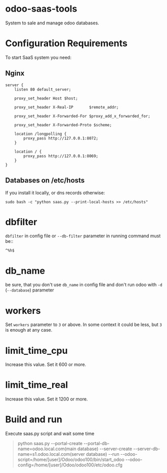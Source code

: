 odoo-saas-tools
===============

System to sale and manage odoo databases.

Configuration Requirements
==========================

To start SaaS system you need:

Nginx
-----

    server {
        listen 80 default_server;

        proxy_set_header Host $host;
        
        proxy_set_header X-Real-IP       $remote_addr;
        
        proxy_set_header X-Forwarded-For $proxy_add_x_forwarded_for;
        
        proxy_set_header X-Forwarded-Proto $scheme;

        location /longpolling {
            proxy_pass http://127.0.0.1:8072;
        }

        location / {
            proxy_pass http://127.0.0.1:8069;
        }
    }
    
Databases on /etc/hosts
-----------------------

If you install it locally, or dns records otherwise:

    sudo bash -c "python saas.py --print-local-hosts >> /etc/hosts"

dbfilter
========

``dbfilter`` in config file or ``--db-filter`` parameter in running command must be::

    ^%h$
    
db_name
=======
be sure, that you don't use ``db_name`` in config file and don't run odoo with ``-d`` (``--database``) parameter

workers
=======

Set ``workers`` parameter to ``3`` or above. In some context it could be less, but ``3`` is enough at any case.

limit_time_cpu
==============

Increase this value. Set it 600 or more.

limit_time_real
==============

Increase this value. Set it 1200 or more.

Build and run
=============

Execute saas.py script and wait some time

> python saas.py --portal-create --portal-db-name=odoo.local.com(main database) --server-create --server-db-name=s1.odoo.local.com(server database) --run --odoo-script=/home/[user]/Odoo/odoo100/bin/start_odoo --odoo-config=/home/[user]/Odoo/odoo100/etc/odoo.cfg
